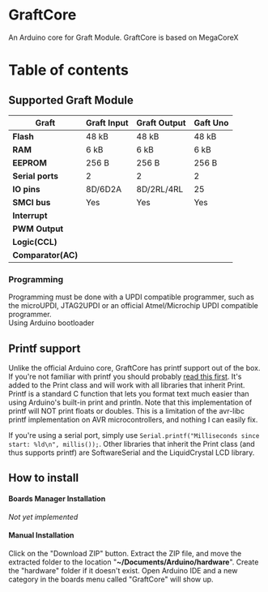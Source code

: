 # GraftCore
An Arduino core for Graft Module.
GraftCore is based on MegaCoreX
# Table of contents


## Supported Graft Module

| Graft            | Graft Input                | Graft Output                      |Gaft Uno                     |
|------------------|----------------------------|-----------------------------------|-----------------------------|
| **Flash**        | 48 kB                      | 48 kB                             | 48 kB                       |
| **RAM**          | 6 kB                       | 6 kB                              | 6 kB                        |
| **EEPROM**       | 256 B                      | 256 B                             | 256 B                       |
| **Serial ports** | 2                          | 2                                 | 2                           |
| **IO pins**      | 8D/6D2A                    | 8D/2RL/4RL                        | 25                          |
| **SMCI bus**     | Yes                        | Yes                               | Yes                         |
| **Interrupt**    |                            |                                   |                             |
| **PWM Output**   |                            |                                   |                             |
|**Logic(CCL)**    |                            |                                   |                             |
|**Comparator(AC)**|                            |                                   |                             |


### Programming
Programming must be done with a UPDI compatible programmer, such as the microUPDI, JTAG2UPDI or an official Atmel/Microchip UPDI compatible programmer.<br/> Using Arduino bootloader

## Printf support
Unlike the official Arduino core, GraftCore has printf support out of the box. If you're not familiar with printf you should probably [read this first](https://www.tutorialspoint.com/c_standard_library/c_function_printf.htm). It's added to the Print class and will work with all libraries that inherit Print. Printf is a standard C function that lets you format text much easier than using Arduino's built-in print and println. Note that this implementation of printf will NOT print floats or doubles. This is a limitation of the avr-libc printf implementation on AVR microcontrollers, and nothing I can easily fix.

If you're using a serial port, simply use `Serial.printf("Milliseconds since start: %ld\n", millis());`. Other libraries that inherit the Print class (and thus supports printf) are SoftwareSerial and the LiquidCrystal LCD library.



## How to install
#### Boards Manager Installation
*Not yet implemented*

#### Manual Installation
Click on the "Download ZIP" button. Extract the ZIP file, and move the extracted folder to the location "**~/Documents/Arduino/hardware**". Create the "hardware" folder if it doesn't exist.
Open Arduino IDE and a new category in the boards menu called "GraftCore" will show up.


